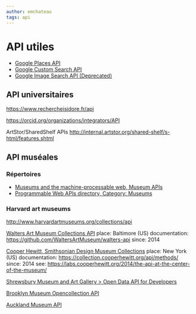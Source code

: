 ```yaml
---
author: emchateau
tags: api
---
```


# API utiles

- [Google Places API](https://developers.google.com/places/)
- [Google Custom Search API](https://developers.google.com/custom-search/)
- [Google Image Search API (Deprecated)](https://developers.google.com/image-search/)

## API universitaires

https://www.rechercheisidore.fr/api

https://orcid.org/organizations/integrators/API

ArtStor/SharedShelf APIs http://internal.artstor.org/shared-shelf/s-html/features.shtml

## API muséales

### Répertoires

- [Museums and the machine-processable web, Museum APIs](http://museum-api.pbworks.com/w/page/21933420/Museum%C2%A0APIs)
- [Programmable Web APIs directory, Category: Museums](https://www.programmableweb.com/category/museums/api)

### Harvard art museums

http://www.harvardartmuseums.org/collections/api

[Walters Art Museum Collections API](http://api.thewalters.org)
place: Baltimore (US)
documentation: https://github.com/WaltersArtMuseum/walters-api
since: 2014

[Cooper Hewitt, Smithsonian Design Museum Collections](https://api.collection.cooperhewitt.org/rest/)
place: New York (US)
documentation: https://collection.cooperhewitt.org/api/methods/
since: 2014
see: https://labs.cooperhewitt.org/2014/the-api-at-the-center-of-the-museum/

[Shrewsbury Museum and Art Gallery > Open Data API for Developers](http://www.shrewsburymuseum.org.uk/api/)

[Brooklyn Museum Opencollection API](https://www.brooklynmuseum.org/opencollection/api)

[Auckland Museum API](http://api.aucklandmuseum.com)